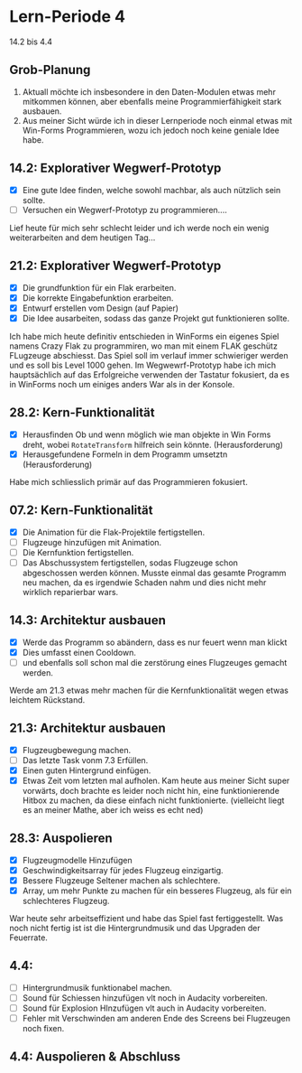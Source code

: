 # Lern-Periode 4

14.2 bis 4.4

## Grob-Planung

1. Aktuall möchte ich insbesondere in den Daten-Modulen etwas mehr mitkommen können, aber ebenfalls meine Programmierfähigkeit stark ausbauen.
2. Aus meiner Sicht würde ich in dieser Lernperiode noch einmal etwas mit Win-Forms Programmieren, wozu ich jedoch noch keine geniale Idee habe.

## 14.2: Explorativer Wegwerf-Prototyp

- [x] Eine gute Idee finden, welche sowohl machbar, als auch nützlich sein sollte.
- [ ] Versuchen ein Wegwerf-Prototyp zu programmieren....

Lief heute für mich sehr schlecht leider und ich werde noch ein wenig weiterarbeiten and dem heutigen Tag...
## 21.2: Explorativer Wegwerf-Prototyp

- [x] Die grundfunktion für ein Flak erarbeiten.
- [x] Die korrekte Eingabefunktion erarbeiten.
- [x] Entwurf erstellen vom Design (auf Papier) 
- [x] Die Idee ausarbeiten, sodass das ganze Projekt gut funktionieren sollte. 

Ich habe mich heute definitiv entschieden in WinForms ein eigenes Spiel namens Crazy Flak zu programmiren, wo man mit einem FLAK geschütz FLugzeuge abschiesst. Das Spiel soll im verlauf immer schwieriger werden und es soll bis Level 1000 gehen. Im Wegwewrf-Prototyp habe ich mich hauptsächlich auf das Erfolgreiche verwenden der Tastatur fokusiert, da es in WinForms noch um einiges anders War als in der Konsole.

## 28.2: Kern-Funktionalität
- [x] Herausfinden Ob und wenn möglich wie man objekte in Win Forms dreht, wobei ``RotateTransform`` hilfreich sein könnte. (Herausforderung)
- [x] Herausgefundene Formeln in dem Programm umsetztn (Herausforderung)

Habe mich schliesslich primär auf das Programmieren fokusiert.

## 07.2: Kern-Funktionalität
- [x] Die Animation für die Flak-Projektile fertigstellen.
- [ ] Flugzeuge hinzufügen mit Animation.
- [ ] Die Kernfunktion fertigstellen.
- [ ] Das Abschussystem fertigstellen, sodas Flugzeuge schon abgeschossen werden können.
Musste einmal das gesamte Programm neu machen, da es irgendwie Schaden nahm und dies nicht mehr wirklich reparierbar wars. 

## 14.3: Architektur ausbauen
- [x] Werde das Programm so abändern, dass es nur feuert wenn man klickt
- [x] Dies umfasst einen Cooldown.
- [ ] und ebenfalls soll schon mal die zerstörung eines Flugzeuges gemacht werden.

Werde am 21.3 etwas mehr machen für die Kernfunktionalität wegen etwas leichtem Rückstand.

## 21.3: Architektur ausbauen
- [x] Flugzeugbewegung machen.
- [ ] Das letzte Task vonm 7.3 Erfüllen.
- [x] Einen guten Hintergrund einfügen.
- [x] Etwas Zeit  vom letzten mal aufholen.
Kam heute aus meiner Sicht super vorwärts, doch brachte es leider noch nicht hin, eine funktionierende Hitbox zu machen, da diese einfach nicht funktionierte. (vielleicht liegt es an meiner Mathe, aber ich weiss es echt ned)

## 28.3: Auspolieren
- [x] Flugzeugmodelle Hinzufügen
- [x] Geschwindigkeitsarray für jedes Flugzeug einzigartig.
- [x] Bessere Flugzeuge Seltener machen als schlechtere.
- [x] Array, um mehr Punkte zu machen für ein besseres Flugzeug, als für ein schlechteres Flugzeug.

War heute sehr arbeitseffizient und habe das Spiel fast fertiggestellt. Was noch nicht fertig ist ist die Hintergrundmusik und das Upgraden der Feuerrate.

## 4.4:
- [ ] Hintergrundmusik funktionabel machen.
- [ ] Sound für Schiessen hinzufügen vlt noch in Audacity vorbereiten.
- [ ] Sound für Explosion HInzufügen vlt auch in Audacity vorbereiten.
- [ ] Fehler mit Verschwinden am anderen Ende des Screens bei Flugzeugen noch fixen.

## 4.4: Auspolieren & Abschluss


